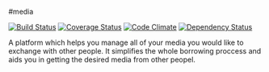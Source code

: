 #media

[![Build Status](https://travis-ci.org/thomaseger/media.png?branch=master)](https://travis-ci.org/thomaseger/media) [![Coverage Status](https://coveralls.io/repos/thomaseger/media/badge.png)](https://coveralls.io/r/thomaseger/media) [![Code Climate](https://codeclimate.com/github/thomaseger/media.png)](https://codeclimate.com/github/thomaseger/media) [![Dependency Status](https://gemnasium.com/thomaseger/media.png)](https://gemnasium.com/thomaseger/media)

A platform which helps you manage all of your media you would like to exchange with other people. It simplifies the whole borrowing proccess and aids you in getting the desired media from other peopel.
